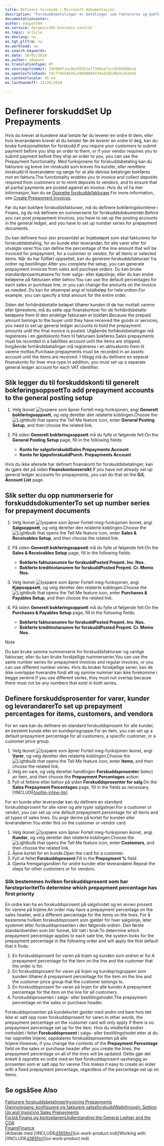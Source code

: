```yaml
---
title: Definere forskudd | Microsoft-dokumentasjon
description: "Forskuddsbetalinger er betalinger som faktureres og bokføres i en salgs- eller kjøpsforskuddsordre før endelig fakturering. Du må kanskje ha et innskudd før du produserer varer etter ordre, eller du må ha betaling før du sender varer til en kunde. Med funksjonene for forskuddsbetaling kan du fakturere og kreve inn innskudd som kreves fra kunder, eller remittere innskudd til leverandører. Dermed kan du sikre at alle betalinger bokføres mot en faktura."
documentationcenter: 
author: edupont04
ms.service: dynamics365-business-central
ms.topic: article
ms.devlang: na
ms.tgt_pltfrm: na
ms.workload: na
ms.search.keywords: 
ms.date: 10/01/2018
ms.author: edupont
ms.translationtype: HT
ms.sourcegitcommit: 33b900f1ac9e295921e7f3d6ea72cc93939d8a1b
ms.openlocfilehash: 7dc774654b35ce9b08885fd4ad18539e3ce5ebd5
ms.contentlocale: nb-no
ms.lasthandoff: 11/26/2018

---
```

# <a name="set-up-prepayments"></a><span data-ttu-id="2b36e-106">Definerer forskudd</span><span class="sxs-lookup"><span data-stu-id="2b36e-106">Set Up Prepayments</span></span>
<span data-ttu-id="2b36e-107">Hvis du krever at kundene skal betale før du leverer en ordre til dem, eller hvis leverandøren krever at du betaler før de leverer en ordre til deg, kan du bruke funksjonaliteten for forskudd.</span><span class="sxs-lookup"><span data-stu-id="2b36e-107">If you require your customers to submit payment before you ship an order to them, or if your vendor requires you to submit payment before they ship an order to you, you can use the Prepayment functionality.</span></span> <span data-ttu-id="2b36e-108">Med funksjonene for forskuddsbetaling kan du fakturere og kreve inn innskudd som kreves fra kunder, eller remittere innskudd til leverandører og sørge for at alle delvise betalinger bokføres mot en faktura.</span><span class="sxs-lookup"><span data-stu-id="2b36e-108">The functionality enables you to invoice and collect deposits required from customers or to remit deposits to vendors, and to ensure that all partial payments are posted against an invoice.</span></span> <span data-ttu-id="2b36e-109">Hvis du vil ha mer informasjon, kan du se [Opprette forskuddsfakturaer](finance-how-to-create-prepayment-invoices.md).</span><span class="sxs-lookup"><span data-stu-id="2b36e-109">For more information, see [Create Prepayment Invoices](finance-how-to-create-prepayment-invoices.md).</span></span>

<span data-ttu-id="2b36e-110">Før du kan bokføre forskuddsfakturaer, må du definere bokføringskontiene i Finans, og du må definere en nummerserie for forskuddsdokumenter.</span><span class="sxs-lookup"><span data-stu-id="2b36e-110">Before you can post prepayment invoices, you have to set up the posting accounts in the general ledger, and you have to set up number series for prepayment documents.</span></span>  

<span data-ttu-id="2b36e-111">Du kan definere hvor stor prosentdel av linjebeløpet som skal faktureres for forskuddsbetaling, for en kunde eller leverandør, for alle varer eller for utvalgte varer.</span><span class="sxs-lookup"><span data-stu-id="2b36e-111">You can define the percentage of the line amount that will be invoiced for prepayment, for a customer or vendor, for all items or selected items.</span></span> <span data-ttu-id="2b36e-112">Når du har fullført oppsettet, kan du generere forskuddsfakturaer fra ordrer og bestillinger.</span><span class="sxs-lookup"><span data-stu-id="2b36e-112">After you complete the setup, you can generate prepayment invoices from sales and purchase orders.</span></span> <span data-ttu-id="2b36e-113">Du kan bruke standardprosentsatsene for hver salgs- eller kjøpslinje, eller du kan endre beløpene på fakturaen etter behov.</span><span class="sxs-lookup"><span data-stu-id="2b36e-113">You can use the default percentages for each sales or purchase line, or you can change the amounts on the invoice as needed.</span></span> <span data-ttu-id="2b36e-114">Du kan for eksempel angi et totalbeløp for hele ordren.</span><span class="sxs-lookup"><span data-stu-id="2b36e-114">For example, you can specify a total amount for the entire order.</span></span>  

<span data-ttu-id="2b36e-115">Siden det forhåndsbetalte beløpet tilhører kunden til de har mottatt varene eller tjenestene, må du sette opp finanskontoer for de forhåndsbetalte beløpene frem til den endelige fakturaen er bokført.</span><span class="sxs-lookup"><span data-stu-id="2b36e-115">Because the prepaid amount belongs to the buyer until they have received the goods or services, you need to set up general ledger accounts to hold the prepayment amounts until the final invoice is posted.</span></span> <span data-ttu-id="2b36e-116">Utgående forhåndsbetalinger må registreres i en gjeldskonto frem til fakturaen bokføres.</span><span class="sxs-lookup"><span data-stu-id="2b36e-116">Sales prepayments must be recorded in a liabilities account until the items are shipped.</span></span> <span data-ttu-id="2b36e-117">Inngående forhåndsbetalinger må registreres i en aktivakonto frem til varene mottas.</span><span class="sxs-lookup"><span data-stu-id="2b36e-117">Purchase prepayments must be recorded in an assets account until the items are received.</span></span> <span data-ttu-id="2b36e-118">I tillegg må du definere en separat finanskonto for hver mva-type.</span><span class="sxs-lookup"><span data-stu-id="2b36e-118">In addition, you must set up a separate general ledger account for each VAT identifier.</span></span>

## <a name="to-add-prepayment-accounts-to-the-general-posting-setup"></a><span data-ttu-id="2b36e-119">Slik legger du til forskuddskonti til generelt bokføringsoppsett</span><span class="sxs-lookup"><span data-stu-id="2b36e-119">To add prepayment accounts to the general posting setup</span></span>  

1. <span data-ttu-id="2b36e-120">Velg ikonet ![lyspære som åpner Fortell meg-funksjonen](media/ui-search/search_small.png "Fortell hva du vil gjøre"), angi **Generelt bokføringsoppsett**, og velg deretter den relaterte koblingen.</span><span class="sxs-lookup"><span data-stu-id="2b36e-120">Choose the ![Lightbulb that opens the Tell Me feature](media/ui-search/search_small.png "Tell me what you want to do") icon, enter **General Posting Setup**, and then choose the related link.</span></span>
2. <span data-ttu-id="2b36e-121">På siden **Generelt bokføringsoppsett** må du fylle ut følgende felt:</span><span class="sxs-lookup"><span data-stu-id="2b36e-121">On the **General Posting Setup** page, fill in the following fields:</span></span>  

    - <span data-ttu-id="2b36e-122">**Konto for salgsforskudd**</span><span class="sxs-lookup"><span data-stu-id="2b36e-122">**Sales Prepayments Account**</span></span>  
    - <span data-ttu-id="2b36e-123">**Konto for kjøpsforskudd**</span><span class="sxs-lookup"><span data-stu-id="2b36e-123">**Purch. Prepayments Account**</span></span>  

<span data-ttu-id="2b36e-124">Hvis du ikke allerede har definert finanskonti for forskuddsbetalinger, kan du gjøre det på siden **Finanskontooversikt**.</span><span class="sxs-lookup"><span data-stu-id="2b36e-124">If you have not already set up general ledger accounts for prepayments, you can do that on the **G/L Account List** page.</span></span>  

## <a name="to-set-up-number-series-for-prepayment-documents"></a><span data-ttu-id="2b36e-125">Slik setter du opp nummerserie for forskuddsdokumenter</span><span class="sxs-lookup"><span data-stu-id="2b36e-125">To set up number series for prepayment documents</span></span>  

1. <span data-ttu-id="2b36e-126">Velg ikonet ![lyspære som åpner Fortell meg-funksjonen](media/ui-search/search_small.png "Fortell hva du vil gjøre") ikonet, angi **Salgsoppsett**, og velg deretter den relaterte koblingen.</span><span class="sxs-lookup"><span data-stu-id="2b36e-126">Choose the ![Lightbulb that opens the Tell Me feature](media/ui-search/search_small.png "Tell me what you want to do") icon, enter **Sales & Receivables Setup**, and then choose the related link.</span></span>
2. <span data-ttu-id="2b36e-127">På siden **Generelt bokføringsoppsett** må du fylle ut følgende felt:</span><span class="sxs-lookup"><span data-stu-id="2b36e-127">On the **Sales & Receivables Setup** page, fill in the following fields:</span></span>  

   - <span data-ttu-id="2b36e-128">**Bokførte fakturanumre for forskudd**</span><span class="sxs-lookup"><span data-stu-id="2b36e-128">**Posted Prepmt. Inv. Nos.**</span></span>
   - <span data-ttu-id="2b36e-129">**Bokførte kreditnotanumre for forskudd**</span><span class="sxs-lookup"><span data-stu-id="2b36e-129">**Posted Prepmt. Cr. Memo Nos.**</span></span>

1. <span data-ttu-id="2b36e-130">Velg ikonet ![lyspære som åpner Fortell meg-funksjonen](media/ui-search/search_small.png "Fortell hva du vil gjøre"), angi **Kjøpsoppsett**, og velg deretter den relaterte koblingen.</span><span class="sxs-lookup"><span data-stu-id="2b36e-130">Choose the ![Lightbulb that opens the Tell Me feature](media/ui-search/search_small.png "Tell me what you want to do") icon, enter **Purchases & Payables Setup**, and then choose the related link.</span></span>
2. <span data-ttu-id="2b36e-131">På siden **Generelt bokføringsoppsett** må du fylle ut følgende felt:</span><span class="sxs-lookup"><span data-stu-id="2b36e-131">On the **Purchases & Payables Setup** page, fill in the following fields:</span></span>

    - <span data-ttu-id="2b36e-132">**Bokførte fakturanumre for forskudd**</span><span class="sxs-lookup"><span data-stu-id="2b36e-132">**Posted Prepmt. Inv. Nos.**</span></span>
    - <span data-ttu-id="2b36e-133">**Bokførte kreditnotanumre for forskudd**</span><span class="sxs-lookup"><span data-stu-id="2b36e-133">**Posted Prepmt. Cr. Memo Nos.**</span></span>

> [!NOTE]  
>  <span data-ttu-id="2b36e-134">Du kan bruke samme nummerserie for forskuddsfakturaer og vanlige fakturaer, eller du kan bruke forskjellige nummerserier.</span><span class="sxs-lookup"><span data-stu-id="2b36e-134">You can use the same number series for prepayment invoices and regular invoices, or you can use different number series.</span></span> <span data-ttu-id="2b36e-135">Hvis du bruker forskjellige serier, kan de ikke overlappe hverandre fordi ett og samme nummer kan ikke forekomme i begge seriene.</span><span class="sxs-lookup"><span data-stu-id="2b36e-135">If you use different series, they must not overlap because there must not be any numbers that exist in both series.</span></span>  

## <a name="to-set-up-prepayment-percentages-for-items-customers-and-vendors"></a><span data-ttu-id="2b36e-136">Definere forskuddsprosenter for varer, kunder og leverandører</span><span class="sxs-lookup"><span data-stu-id="2b36e-136">To set up prepayment percentages for items, customers, and vendors</span></span>  
<span data-ttu-id="2b36e-137">For en vare kan du definere en standard forskuddsprosent for alle kunder, en bestemt kunde eller en kundeprisgruppe.</span><span class="sxs-lookup"><span data-stu-id="2b36e-137">For an item, you can set up a default prepayment percentage for all customers, a specific customer, or a customer price group.</span></span>  

1. <span data-ttu-id="2b36e-138">Velg ikonet ![lyspære som åpner Fortell meg-funksjonen](media/ui-search/search_small.png "Fortell hva du vil gjøre") ikonet, angi **Varer**, og velg deretter den relaterte koblingen.</span><span class="sxs-lookup"><span data-stu-id="2b36e-138">Choose the ![Lightbulb that opens the Tell Me feature](media/ui-search/search_small.png "Tell me what you want to do") icon, enter **Items**, and then choose the related link.</span></span>
2. <span data-ttu-id="2b36e-139">Velg en vare, og velg deretter handlingen **Forskuddsprosenter**.</span><span class="sxs-lookup"><span data-stu-id="2b36e-139">Select an item, and then choose the **Prepayment Percentages** action.</span></span>  
3. <span data-ttu-id="2b36e-140">Fyll ut feltene etter behov på siden **Forskuddsprosenter for salg**.</span><span class="sxs-lookup"><span data-stu-id="2b36e-140">On the **Sales Prepayment Percentages** page, fill in the fields as necessary.</span></span> [!INCLUDE[tooltip-inline-tip](includes/tooltip-inline-tip_md.md)]

<span data-ttu-id="2b36e-141">For en kunde eller leverandør kan du definere en standard forskuddsprosent for alle varer og alle typer salgslinjer.</span><span class="sxs-lookup"><span data-stu-id="2b36e-141">For a customer or vendor, you can set up one default prepayment percentage for all items and all types of sales lines.</span></span> <span data-ttu-id="2b36e-142">Du angir denne på kortet for kunden eller leverandøren.</span><span class="sxs-lookup"><span data-stu-id="2b36e-142">You enter this on the customer or vendor card.</span></span>

1. <span data-ttu-id="2b36e-143">Velg ikonet ![lyspære som åpner Fortell meg-funksjonen](media/ui-search/search_small.png "Fortell hva du vil gjøre") ikonet, angi **Kunder**, og velg deretter den relaterte koblingen.</span><span class="sxs-lookup"><span data-stu-id="2b36e-143">Choose the ![Lightbulb that opens the Tell Me feature](media/ui-search/search_small.png "Tell me what you want to do") icon, enter **Customers**, and then choose the related link.</span></span>
2. <span data-ttu-id="2b36e-144">Åpne kortet for en kunde.</span><span class="sxs-lookup"><span data-stu-id="2b36e-144">Open the card for a customer.</span></span>
3. <span data-ttu-id="2b36e-145">Fyll ut feltet **Forskuddsprosent**.</span><span class="sxs-lookup"><span data-stu-id="2b36e-145">Fill in the **Prepayment %** field.</span></span>
4. <span data-ttu-id="2b36e-146">Gjenta fremgangsmåten for andre kunder eller leverandører.</span><span class="sxs-lookup"><span data-stu-id="2b36e-146">Repeat the steps for other customers or for vendors.</span></span>  

### <a name="to-determine-which-prepayment-percentage-has-first-priority"></a><span data-ttu-id="2b36e-147">Slik bestemmes hvilken forskuddsprosent som har førsteprioritet</span><span class="sxs-lookup"><span data-stu-id="2b36e-147">To determine which prepayment percentage has first priority</span></span>  
<span data-ttu-id="2b36e-148">En ordre kan ha en forskuddsprosent på salgshodet og en annen prosent for varene på linjene.</span><span class="sxs-lookup"><span data-stu-id="2b36e-148">An order may have a prepayment percentage on the sales header, and a different percentage for the items on the lines.</span></span> <span data-ttu-id="2b36e-149">For å bestemme hvilken forskuddsprosent som gjelder for hver salgslinje, leter systemet etter forskuddsprosenten i den følgende ordren. Den første standardverdien som blir funnet, blir tatt i bruk:</span><span class="sxs-lookup"><span data-stu-id="2b36e-149">To determine which prepayment percentage applies to each sale line, the system looks for the prepayment percentage in the following order and will apply the first default that it finds:</span></span>  
1. <span data-ttu-id="2b36e-150">En forskuddsprosent for varen på linjen og kunden som ordren er for.</span><span class="sxs-lookup"><span data-stu-id="2b36e-150">A prepayment percentage for the item on the line and the customer that the order is for.</span></span>  
2. <span data-ttu-id="2b36e-151">En forskuddsprosent for varen på linjen og kundeprisgruppen som kunden tilhører.</span><span class="sxs-lookup"><span data-stu-id="2b36e-151">A prepayment percentage for the item on the line and the customer price group that the customer belongs to.</span></span>  
3. <span data-ttu-id="2b36e-152">En forskuddsprosent for varen på linjen for alle kunder.</span><span class="sxs-lookup"><span data-stu-id="2b36e-152">A prepayment percentage for the item on the line for all customers.</span></span>  
4. <span data-ttu-id="2b36e-153">Forskuddsprosenten i salgs- eller bestillingshodet.</span><span class="sxs-lookup"><span data-stu-id="2b36e-153">The prepayment percentage on the sales or purchase header.</span></span>  

<span data-ttu-id="2b36e-154">Forskuddsprosenten på kundekortet gjelder med andre ord bare hvis det ikke er satt opp noen forskuddsprosent for varen.</span><span class="sxs-lookup"><span data-stu-id="2b36e-154">In other words, the prepayment percentage on the customer card will only apply if there is no prepayment percentage set up for the item.</span></span> <span data-ttu-id="2b36e-155">Hvis du imidlertid endrer innholdet i feltet **Forskuddsprosent** i salgs- eller bestillingshodet etter at du har opprettet linjene, oppdateres forskuddsprosenten på alle linjene.</span><span class="sxs-lookup"><span data-stu-id="2b36e-155">However, if you change the contents of the **Prepayment Percentage** field on the sales or purchase header after you create the lines, the prepayment percentage on all of the lines will be updated.</span></span> <span data-ttu-id="2b36e-156">Dette gjør det enkelt å opprette en ordre med en fast forskuddsprosent uavhengig av prosenten som er satt opp for varene.</span><span class="sxs-lookup"><span data-stu-id="2b36e-156">This makes it easy to create an order with a fixed prepayment percentage, regardless of the percentage set up on items.</span></span>

## <a name="see-also"></a><span data-ttu-id="2b36e-157">Se også</span><span class="sxs-lookup"><span data-stu-id="2b36e-157">See Also</span></span>  
[<span data-ttu-id="2b36e-158">Fakturere forskuddsbetalinger</span><span class="sxs-lookup"><span data-stu-id="2b36e-158">Invoicing Prepayments</span></span>](finance-invoice-prepayments.md)  
[<span data-ttu-id="2b36e-159">Gjennomgang: konfigurere og fakturere salgsforskudd</span><span class="sxs-lookup"><span data-stu-id="2b36e-159">Walkthrough: Setting Up and Invoicing Sales Prepayments</span></span>](walkthrough-setting-up-and-invoicing-sales-prepayments.md)  
[<span data-ttu-id="2b36e-160">Forstå Finans og kontoplanen</span><span class="sxs-lookup"><span data-stu-id="2b36e-160">Understanding the General Ledger and the COA</span></span>](finance-general-ledger.md)  
[<span data-ttu-id="2b36e-161">Finans</span><span class="sxs-lookup"><span data-stu-id="2b36e-161">Finance</span></span>](finance.md)  
<span data-ttu-id="2b36e-162">[Arbeide med [!INCLUDE[d365fin](includes/d365fin_md.md)]](ui-work-product.md)</span><span class="sxs-lookup"><span data-stu-id="2b36e-162">[Working with [!INCLUDE[d365fin](includes/d365fin_md.md)]](ui-work-product.md)</span></span>

